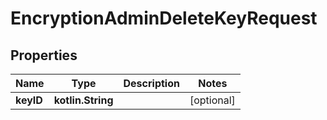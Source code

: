 
# EncryptionAdminDeleteKeyRequest

## Properties
| Name | Type | Description | Notes |
| ------------ | ------------- | ------------- | ------------- |
| **keyID** | **kotlin.String** |  |  [optional] |
